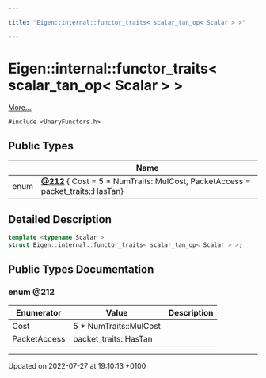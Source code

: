 ```yaml
---

title: "Eigen::internal::functor_traits< scalar_tan_op< Scalar > >"

---
```


# Eigen::internal::functor_traits< scalar_tan_op< Scalar > >



 [More...](#detailed-description)


`#include <UnaryFunctors.h>`

## Public Types

|                | Name           |
| -------------- | -------------- |
| enum| **[@212](http://example.org/classes/structeigen_1_1internal_1_1functor__traits_3_01scalar__tan__op_3_01scalar_01_4_01_4/#enum-@212)** { Cost = 5 * NumTraits<Scalar>::MulCost, PacketAccess = packet_traits<Scalar>::HasTan} |

## Detailed Description

```cpp
template <typename Scalar >
struct Eigen::internal::functor_traits< scalar_tan_op< Scalar > >;
```

## Public Types Documentation

### enum @212

| Enumerator | Value | Description |
| ---------- | ----- | ----------- |
| Cost | 5 * NumTraits<Scalar>::MulCost|   |
| PacketAccess | packet_traits<Scalar>::HasTan|   |




-------------------------------

Updated on 2022-07-27 at 19:10:13 +0100